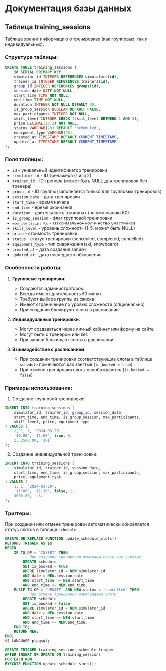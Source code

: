 # Документация базы данных

## Таблица training_sessions

Таблица хранит информацию о тренировках (как групповых, так и индивидуальных).

### Структура таблицы:

```sql
CREATE TABLE training_sessions (
    id SERIAL PRIMARY KEY,
    simulator_id INTEGER REFERENCES simulators(id),
    trainer_id INTEGER REFERENCES trainers(id),
    group_id INTEGER REFERENCES groups(id),
    session_date DATE NOT NULL,
    start_time TIME NOT NULL,
    end_time TIME NOT NULL,
    duration INTEGER NOT NULL DEFAULT 60,
    is_group_session BOOLEAN DEFAULT FALSE,
    max_participants INTEGER NOT NULL,
    skill_level INTEGER CHECK (skill_level BETWEEN 1 AND 5),
    price DECIMAL(10,2) NOT NULL,
    status VARCHAR(20) DEFAULT 'scheduled',
    equipment_type VARCHAR(20),
    created_at TIMESTAMP DEFAULT CURRENT_TIMESTAMP,
    updated_at TIMESTAMP DEFAULT CURRENT_TIMESTAMP
);
```

### Поля таблицы:

- `id` - уникальный идентификатор тренировки
- `simulator_id` - ID тренажера (1 или 2)
- `trainer_id` - ID тренера (может быть NULL для тренировок без тренера)
- `group_id` - ID группы (заполняется только для групповых тренировок)
- `session_date` - дата тренировки
- `start_time` - время начала
- `end_time` - время окончания
- `duration` - длительность в минутах (по умолчанию 60)
- `is_group_session` - флаг групповой тренировки
- `max_participants` - максимальное количество участников
- `skill_level` - уровень сложности (1-5, может быть NULL)
- `price` - стоимость тренировки
- `status` - статус тренировки (scheduled, completed, cancelled)
- `equipment_type` - тип снаряжения (ski, snowboard)
- `created_at` - дата создания записи
- `updated_at` - дата последнего обновления

### Особенности работы:

1. **Групповые тренировки**:
   - Создаются администратором
   - Всегда имеют длительность 60 минут
   - Требуют выбора группы из списка
   - Имеют ограничение по уровню сложности (опционально)
   - При создании блокируют слоты в расписании

2. **Индивидуальные тренировки**:
   - Могут создаваться через личный кабинет или форму на сайте
   - Могут быть с тренером или без
   - При записи блокируют слоты в расписании

3. **Взаимодействие с расписанием**:
   - При создании тренировки соответствующие слоты в таблице `schedule` помечаются как занятые (`is_booked = true`)
   - При отмене тренировки слоты освобождаются (`is_booked = false`)

### Примеры использования:

1. Создание групповой тренировки:
```sql
INSERT INTO training_sessions (
    simulator_id, trainer_id, group_id, session_date, 
    start_time, end_time, is_group_session, max_participants, 
    skill_level, price, equipment_type
) VALUES (
    1, 1, 1, '2024-03-20', 
    '10:00', '11:00', true, 6, 
    2, 2500.00, 'ski'
);
```

2. Создание индивидуальной тренировки:
```sql
INSERT INTO training_sessions (
    simulator_id, trainer_id, session_date, 
    start_time, end_time, is_group_session, max_participants, 
    price, equipment_type
) VALUES (
    1, 1, '2024-03-20', 
    '11:00', '11:30', false, 1, 
    3000.00, 'ski'
);
```

### Триггеры:

При создании или отмене тренировки автоматически обновляется статус слотов в таблице `schedule`:

```sql
CREATE OR REPLACE FUNCTION update_schedule_slots()
RETURNS TRIGGER AS $$
BEGIN
    IF TG_OP = 'INSERT' THEN
        -- При создании тренировки помечаем слоты как занятые
        UPDATE schedule 
        SET is_booked = true
        WHERE simulator_id = NEW.simulator_id
        AND date = NEW.session_date
        AND start_time >= NEW.start_time
        AND end_time <= NEW.end_time;
    ELSIF TG_OP = 'UPDATE' AND NEW.status = 'cancelled' THEN
        -- При отмене тренировки освобождаем слоты
        UPDATE schedule 
        SET is_booked = false
        WHERE simulator_id = NEW.simulator_id
        AND date = NEW.session_date
        AND start_time >= NEW.start_time
        AND end_time <= NEW.end_time;
    END IF;
    RETURN NEW;
END;
$$ LANGUAGE plpgsql;

CREATE TRIGGER training_sessions_schedule_trigger
AFTER INSERT OR UPDATE ON training_sessions
FOR EACH ROW
EXECUTE FUNCTION update_schedule_slots();
``` 